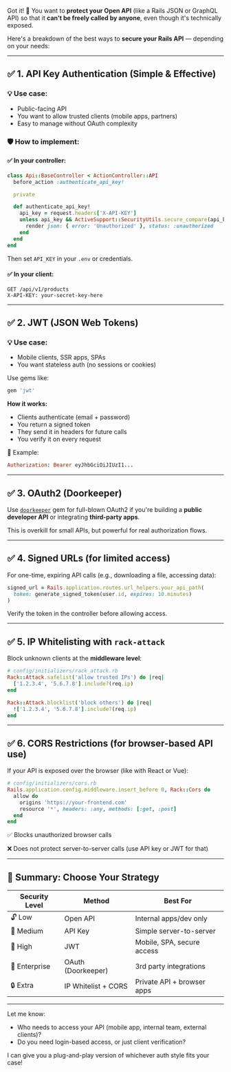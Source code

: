 Got it! 🔐 You want to **protect your Open API** (like a Rails JSON or GraphQL API) so that it **can't be freely called by anyone**, even though it's technically exposed.

Here's a breakdown of the best ways to **secure your Rails API** — depending on your needs:

---

## ✅ 1. **API Key Authentication (Simple & Effective)**

### 💡 Use case:
- Public-facing API
- You want to allow trusted clients (mobile apps, partners)
- Easy to manage without OAuth complexity

### 🛡 How to implement:

#### ✅ In your controller:

```ruby
class Api::BaseController < ActionController::API
  before_action :authenticate_api_key!

  private

  def authenticate_api_key!
    api_key = request.headers['X-API-KEY']
    unless api_key && ActiveSupport::SecurityUtils.secure_compare(api_key, ENV['API_KEY'])
      render json: { error: 'Unauthorized' }, status: :unauthorized
    end
  end
end
```

Then set `API_KEY` in your `.env` or credentials.

#### ✅ In your client:

```http
GET /api/v1/products
X-API-KEY: your-secret-key-here
```

---

## ✅ 2. **JWT (JSON Web Tokens)**

### 💡 Use case:
- Mobile clients, SSR apps, SPAs
- You want stateless auth (no sessions or cookies)

Use gems like:
```ruby
gem 'jwt'
```

**How it works:**
- Clients authenticate (email + password)
- You return a signed token
- They send it in headers for future calls
- You verify it on every request

🔐 Example:

```ruby
Authorization: Bearer eyJhbGciOiJIUzI1...
```

---

## ✅ 3. **OAuth2 (Doorkeeper)**

Use [`doorkeeper`](https://github.com/doorkeeper-gem/doorkeeper) gem for full-blown OAuth2 if you're building a **public developer API** or integrating **third-party apps**.

This is overkill for small APIs, but powerful for real authorization flows.

---

## ✅ 4. **Signed URLs (for limited access)**

For one-time, expiring API calls (e.g., downloading a file, accessing data):

```ruby
signed_url = Rails.application.routes.url_helpers.your_api_path(
  token: generate_signed_token(user.id, expires: 10.minutes)
)
```

Verify the token in the controller before allowing access.

---

## ✅ 5. **IP Whitelisting with `rack-attack`**

Block unknown clients at the **middleware level**:

```ruby
# config/initializers/rack_attack.rb
Rack::Attack.safelist('allow trusted IPs') do |req|
  ['1.2.3.4', '5.6.7.8'].include?(req.ip)
end

Rack::Attack.blocklist('block others') do |req|
  !['1.2.3.4', '5.6.7.8'].include?(req.ip)
end
```

---

## ✅ 6. **CORS Restrictions (for browser-based API use)**

If your API is exposed over the browser (like with React or Vue):

```ruby
# config/initializers/cors.rb
Rails.application.config.middleware.insert_before 0, Rack::Cors do
  allow do
    origins 'https://your-frontend.com'
    resource '*', headers: :any, methods: [:get, :post]
  end
end
```

✅ Blocks unauthorized browser calls

❌ Does not protect server-to-server calls (use API key or JWT for that)

---

## 🔐 Summary: Choose Your Strategy

| Security Level     | Method                | Best For                    |
|--------------------|-----------------------|-----------------------------|
| 🔓 Low             | Open API              | Internal apps/dev only      |
| 🔑 Medium          | API Key               | Simple server-to-server     |
| 🔐 High            | JWT                   | Mobile, SPA, secure access  |
| 🧾 Enterprise      | OAuth (Doorkeeper)    | 3rd party integrations      |
| 🔒 Extra           | IP Whitelist + CORS   | Private API + browser apps  |

---

Let me know:
- Who needs to access your API (mobile app, internal team, external clients)?
- Do you need login-based access, or just client verification?

I can give you a plug-and-play version of whichever auth style fits your case!